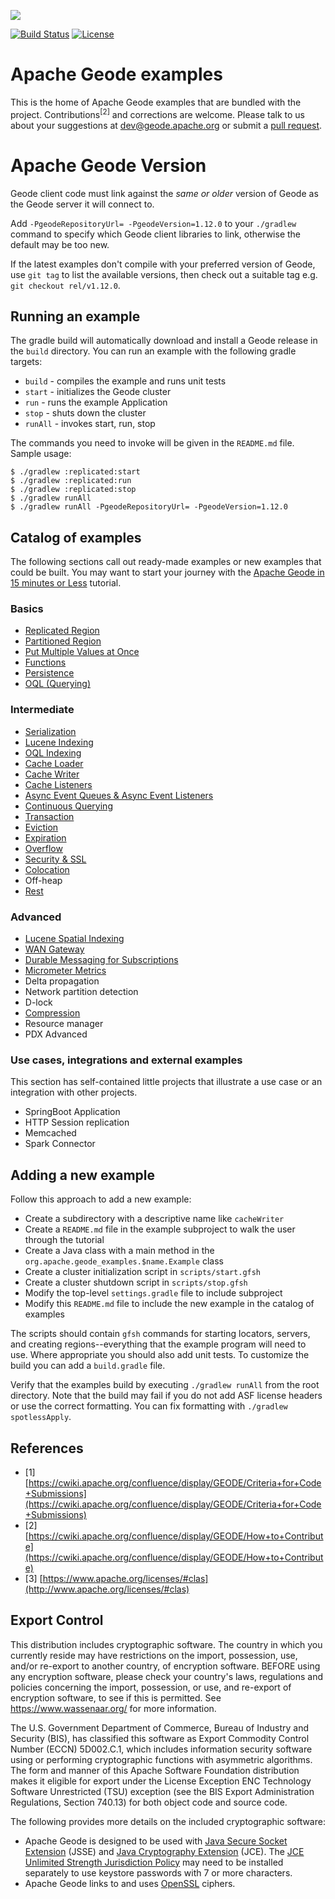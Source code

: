 <!--
Licensed to the Apache Software Foundation (ASF) under one or more
contributor license agreements.  See the NOTICE file distributed with
this work for additional information regarding copyright ownership.
The ASF licenses this file to You under the Apache License, Version 2.0
(the "License"); you may not use this file except in compliance with
the License.  You may obtain a copy of the License at

     http://www.apache.org/licenses/LICENSE-2.0

Unless required by applicable law or agreed to in writing, software
distributed under the License is distributed on an "AS IS" BASIS,
WITHOUT WARRANTIES OR CONDITIONS OF ANY KIND, either express or implied.
See the License for the specific language governing permissions and
limitations under the License.
-->

[<img src="https://geode.apache.org/img/Apache_Geode_logo.png" align="center"/>](http://geode.apache.org)

[![Build Status](https://api.travis-ci.org/apache/geode-examples.svg?branch=develop)](https://travis-ci.org.apache.geode_examples) [![License](https://img.shields.io/badge/License-Apache%202.0-blue.svg)](https://www.apache.org/licenses/LICENSE-2.0)

# Apache Geode examples

This is the home of Apache Geode examples that are bundled with the project.
Contributions<sup>[2]</sup> and corrections are welcome. Please talk to us
about your suggestions at [dev@geode.apache.org](mailto:dev@geode.apache.org)
or submit a [pull request](https://github.com/apache/geode/pull/new/develop).

# Apache Geode Version

Geode client code must link against the _same or older_ version of Geode as the Geode server it will connect to.

Add `-PgeodeRepositoryUrl= -PgeodeVersion=1.12.0` to your `./gradlew` command to specify which Geode client libraries to link, otherwise the default may be too new.

If the latest examples don't compile with your preferred version of Geode, use `git tag` to list the available versions, then check out a suitable tag e.g. `git checkout rel/v1.12.0`.

## Running an example

The gradle build will automatically download and install a Geode release in the
`build` directory. You can run an example with the following gradle targets:

* `build` - compiles the example and runs unit tests
* `start` - initializes the Geode cluster
* `run` - runs the example Application
* `stop` - shuts down the cluster
* `runAll` - invokes start, run, stop

The commands you need to invoke will be given in the `README.md` file. Sample
usage:

    $ ./gradlew :replicated:start
    $ ./gradlew :replicated:run
    $ ./gradlew :replicated:stop
    $ ./gradlew runAll
    $ ./gradlew runAll -PgeodeRepositoryUrl= -PgeodeVersion=1.12.0

## Catalog of examples

The following sections call out ready-made examples or new examples that could
be built. You may want to start your journey with the [Apache Geode in 15
minutes or
Less](https://geode.apache.org/docs/guide/13/getting_started/15_minute_quickstart_gfsh.html)
tutorial.

### Basics

*  [Replicated Region](replicated/README.md)
*  [Partitioned Region](partitioned/README.md)
*  [Put Multiple Values at Once](putall/README.md)
*  [Functions](functions/README.md)
*  [Persistence](persistence/README.md)
*  [OQL (Querying)](queries/README.md)

### Intermediate

*  [Serialization](serialization/README.md)
*  [Lucene Indexing](lucene/README.md)
*  [OQL Indexing](indexes/README.md)
*  [Cache Loader](loader/README.md)
*  [Cache Writer](writer/README.md)
*  [Cache Listeners](listener/README.md)
*  [Async Event Queues & Async Event Listeners](async/README.md)
*  [Continuous Querying](cq/README.md)
*  [Transaction](transaction/README.md)
*  [Eviction](eviction/README.md)
*  [Expiration](expiration/README.md)
*  [Overflow](overflow/README.md)
*  [Security & SSL](clientSecurity/README.md)
*  [Colocation](colocation/README.md)
*  Off-heap
*  [Rest](rest/README.md)

### Advanced

*  [Lucene Spatial Indexing](luceneSpatial/README.md)
*  [WAN Gateway](wan/README.md)
*  [Durable Messaging for Subscriptions](durableMessaging/README.md)
*  [Micrometer Metrics](micrometerMetrics/README.md)
*  Delta propagation
*  Network partition detection
*  D-lock
*  [Compression](compression/README.md)
*  Resource manager
*  PDX Advanced

### Use cases, integrations and external examples

This section has self-contained little projects that illustrate a use case or
an integration with other projects.

*  SpringBoot Application
*  HTTP Session replication
*  Memcached
*  Spark Connector

## Adding a new example

Follow this approach to add a new example:

* Create a subdirectory with a descriptive name like `cacheWriter`
* Create a `README.md` file in the example subproject to walk the user through the tutorial
* Create a Java class with a main method in the `org.apache.geode_examples.$name.Example` class
* Create a cluster initialization script in `scripts/start.gfsh`
* Create a cluster shutdown script in `scripts/stop.gfsh`
* Modify the top-level `settings.gradle` file to include subproject
* Modify this `README.md` file to include the new example in the catalog of examples

The scripts should contain `gfsh` commands for starting locators, servers, and
creating regions--everything that the example program will need to use. Where
appropriate you should also add unit tests. To customize the build you can add
a `build.gradle` file.

Verify that the examples build by executing `./gradlew runAll` from the root directory.
Note that the build may fail if you do not add ASF license headers or use the
correct formatting. You can fix formatting with `./gradlew spotlessApply`.

## References

- [1]  [https://cwiki.apache.org/confluence/display/GEODE/Criteria+for+Code+Submissions](https://cwiki.apache.org/confluence/display/GEODE/Criteria+for+Code+Submissions)
- [2]  [https://cwiki.apache.org/confluence/display/GEODE/How+to+Contribute](https://cwiki.apache.org/confluence/display/GEODE/How+to+Contribute)
- [3]  [https://www.apache.org/licenses/#clas](http://www.apache.org/licenses/#clas)

## Export Control

This distribution includes cryptographic software.
The country in which you currently reside may have restrictions
on the import, possession, use, and/or re-export to another country,
of encryption software. BEFORE using any encryption software,
please check your country's laws, regulations and policies
concerning the import, possession, or use, and re-export of
encryption software, to see if this is permitted.
See <https://www.wassenaar.org/> for more information.

The U.S. Government Department of Commerce, Bureau of Industry and Security (BIS),
has classified this software as Export Commodity Control Number (ECCN) 5D002.C.1,
which includes information security software using or performing
cryptographic functions with asymmetric algorithms.
The form and manner of this Apache Software Foundation distribution makes
it eligible for export under the License Exception
ENC Technology Software Unrestricted (TSU) exception
(see the BIS Export Administration Regulations, Section 740.13)
for both object code and source code.

The following provides more details on the included cryptographic software:

* Apache Geode is designed to be used with
  [Java Secure Socket Extension](https://docs.oracle.com/javase/8/docs/technotes/guides/security/jsse/JSSERefGuide.html) (JSSE) and
  [Java Cryptography Extension](https://docs.oracle.com/javase/8/docs/technotes/guides/security/crypto/CryptoSpec.html) (JCE).
  The [JCE Unlimited Strength Jurisdiction Policy](https://www.oracle.com/technetwork/java/javase/downloads/jce8-download-2133166.html)
  may need to be installed separately to use keystore passwords with 7 or more characters.
* Apache Geode links to and uses [OpenSSL](https://www.openssl.org/) ciphers.
